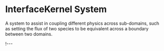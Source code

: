 # InterfaceKernel System

A system to assist in coupling different physics across sub-domains, such as setting the flux
of two species to be equivalent across a boundary between two domains.

!---
